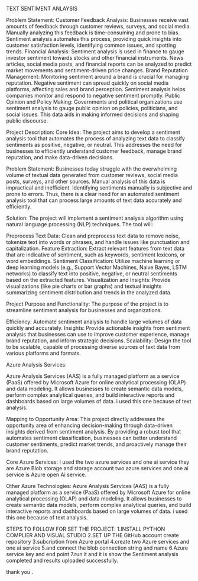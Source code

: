  TEXT SENTIMENT ANLAYSIS

Problem Statement:
Customer Feedback Analysis: Businesses receive vast amounts of feedback through customer reviews, surveys, and social media. Manually analyzing this feedback is time-consuming and prone to bias. Sentiment analysis automates this process, providing quick insights into customer satisfaction levels, identifying common issues, and spotting trends.
Financial Analysis: Sentiment analysis is used in finance to gauge investor sentiment towards stocks and other financial instruments. News articles, social media posts, and financial reports can be analyzed to predict market movements and sentiment-driven price changes.
Brand Reputation Management: Monitoring sentiment around a brand is crucial for managing reputation. Negative sentiment can spread quickly on social media platforms, affecting sales and brand perception. Sentiment analysis helps companies monitor and respond to negative sentiment promptly.
Public Opinion and Policy Making: Governments and political organizations use sentiment analysis to gauge public opinion on policies, politicians, and social issues. This data aids in making informed decisions and shaping public discourse.

Project Description:
Core Idea:
The project aims to develop a sentiment analysis tool that automates the process of analyzing text data to classify sentiments as positive, negative, or neutral. This addresses the need for businesses to efficiently understand customer feedback, manage brand reputation, and make data-driven decisions.

Problem Statement:
Businesses today struggle with the overwhelming volume of textual data generated from customer reviews, social media posts, surveys, and other sources. Manual analysis of this data is impractical and inefficient. Identifying sentiments manually is subjective and prone to errors. Thus, there is a clear need for an automated sentiment analysis tool that can process large amounts of text data accurately and efficiently.

Solution:
The project will implement a sentiment analysis algorithm using natural language processing (NLP) techniques. The tool will:

Preprocess Text Data: Clean and preprocess text data to remove noise, tokenize text into words or phrases, and handle issues like punctuation and capitalization.
Feature Extraction: Extract relevant features from text data that are indicative of sentiment, such as keywords, sentiment lexicons, or word embeddings.
Sentiment Classification: Utilize machine learning or deep learning models (e.g., Support Vector Machines, Naive Bayes, LSTM networks) to classify text into positive, negative, or neutral sentiments based on the extracted features.
Visualization and Insights: Provide visualizations (like pie charts or bar graphs) and textual insights summarizing sentiment distribution and trends in the analyzed data.

Project Purpose and Functionality:
The purpose of the project is to streamline sentiment analysis for businesses and organizations.

Efficiency: Automate sentiment analysis to handle large volumes of data quickly and accurately.
Insights: Provide actionable insights from sentiment analysis that businesses can use to improve customer experience, manage brand reputation, and inform strategic decisions.
Scalability: Design the tool to be scalable, capable of processing diverse sources of text data from various platforms and formats.

Azure Analysis Services:

Azure Analysis Services (AAS) is a fully managed platform as a service (PaaS) offered by Microsoft Azure for online analytical processing (OLAP) and data modeling. It allows businesses to create semantic data models, perform complex analytical queries, and build interactive reports and dashboards based on large volumes of data. i used this one because of text analysis.

Mapping to Opportunity Area:
This project directly addresses the opportunity area of enhancing decision-making through data-driven insights derived from sentiment analysis. By providing a robust tool that automates sentiment classification, businesses can better understand customer sentiments, predict market trends, and proactively manage their brand reputation.

Core Azure Services:
I used the two azure services and one ai service they are Azure Blob storage and storage account two azure services and one ai service is Azure open Ai service.

Other Azure Technologies:
Azure Analysis Services (AAS) is a fully managed platform as a service (PaaS) offered by Microsoft Azure for online analytical processing (OLAP) and data modeling. It allows businesses to create semantic data models, perform complex analytical queries, and build interactive reports and dashboards based on large volumes of data. i used this one because of text analysis.

STEPS TO FOLLOW FOR SET THE PROJECT:
1.INSTALL PYTHON COMPLIER AND VISUAL STUDIO
2.SET UP THE GitHub account create repository 
3.subcription from Azure portal 
4.create two Azure services and one ai service
5.and connect the blob connection string and name
6.Azure service key and end point 
7.run it and it is show the Sentiment analysis completed and results uploaded successfully.

thank you .
